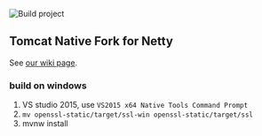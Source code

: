 ![Build project](https://github.com/netty/netty-tcnative/workflows/Build%20project/badge.svg)

## Tomcat Native Fork for Netty

See [our wiki page](http://netty.io/wiki/forked-tomcat-native.html).

### build on windows

1. VS studio 2015, use `VS2015 x64 Native Tools Command Prompt`
2. `mv openssl-static/target/ssl-win openssl-static/target/ssl`
3. mvnw install